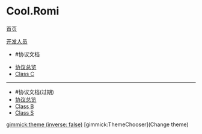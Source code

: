 # Cool.Romi

[首页](#!index.md)


[开发人员]()

  + #协议文档
  * [协议总览](#!dev.md)
  * [Class C](#!dev/classC/)

- - - -
  *  #协议文档(过期)
  * [协议总览](#!dev_old.md)
  * [Class B](#!dev/classB/)
  * [Class S](#!dev/classS/)

[gimmick:theme (inverse: false)](spacelab)
[gimmick:ThemeChooser](Change theme)


